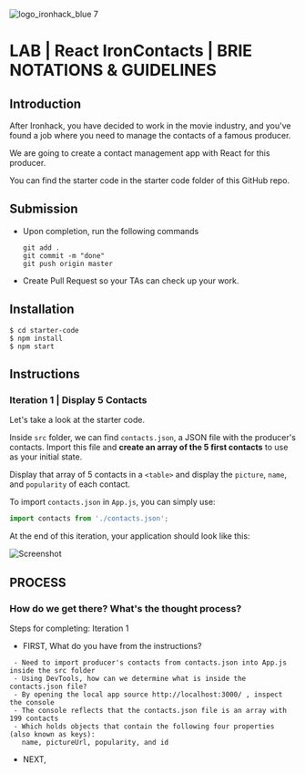 ![logo_ironhack_blue 7](https://user-images.githubusercontent.com/23629340/40541063-a07a0a8a-601a-11e8-91b5-2f13e4e6b441.png)

# LAB | React IronContacts | BRIE NOTATIONS & GUIDELINES

## Introduction

After Ironhack, you have decided to work in the movie industry, and you've found a job where you need to manage the contacts of a famous producer.

We are going to create a contact management app with React for this producer.

You can find the starter code in the starter code folder of this GitHub repo.

## Submission

- Upon completion, run the following commands

  ```
  git add .
  git commit -m "done"
  git push origin master
  ```

- Create Pull Request so your TAs can check up your work.

## Installation

```
$ cd starter-code
$ npm install
$ npm start
```

## Instructions

### Iteration 1 | Display 5 Contacts

Let's take a look at the starter code.

Inside `src` folder, we can find `contacts.json`, a JSON file with the producer's contacts. Import this file and **create an array of the 5 first contacts** to use as your initial state.

Display that array of 5 contacts in a `<table>` and display the `picture`, `name`, and `popularity` of each contact.

To import `contacts.json` in `App.js`, you can simply use:

```js
import contacts from './contacts.json';
```

At the end of this iteration, your application should look like this:

![Screenshot](https://i.imgur.com/fPuwZXv.png)


## PROCESS
### How do we get there? What's the thought process?

Steps for completing: Iteration 1

- FIRST, What do you have from the instructions?

```
 - Need to import producer's contacts from contacts.json into App.js inside the src folder
 - Using DevTools, how can we determine what is inside the contacts.json file?
 - By opening the local app source http://localhost:3000/ , inspect the console
 - The console reflects that the contacts.json file is an array with 199 contacts
 - Which holds objects that contain the following four properties (also known as keys): 
   name, pictureUrl, popularity, and id

```


- NEXT, 


